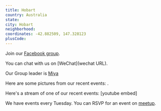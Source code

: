 ```yaml
---
title: Hobart
country: Australia
state: 
city: Hobart
neighborhood: 
coordinates: -42.882509, 147.328123
plusCode:
---
```

Join our [Facebook group](https://www.facebook.com/groups/free.code.camp.hobart).

You can chat with us on [WeChat](wechat URL).

Our Group leader is [Miya](freecodecamp.org/miya)

Here are some pictures from our recent events:
![]().

Here's a stream of one of our recent events:
[youtube embed]

We have events every Tuesday. You can RSVP for an event on [meetup](meetupurl).
